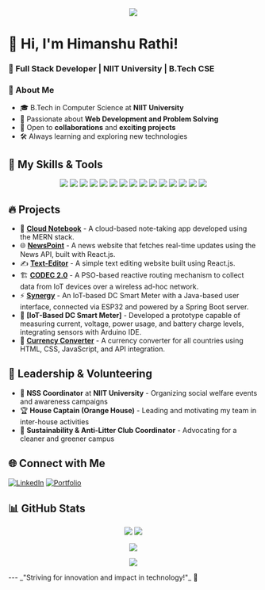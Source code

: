 <div align="center">
  <img src="https://user-images.githubusercontent.com/42115530/92640221-9728ca00-f2fa-11ea-8994-c72b26e937de.gif" align="center"/>
</div>

# 👋 Hi, I'm Himanshu Rathi!
### 🚀 Full Stack Developer | NIIT University | B.Tech CSE 

### 🏫 About Me
- 🎓 B.Tech in Computer Science at **NIIT University**
- 🌱 Passionate about **Web Development and Problem Solving**
- 🤝 Open to **collaborations** and **exciting projects**
- 🛠️ Always learning and exploring new technologies

## 🚀 My Skills & Tools
<p align="center">
  <img src="https://img.shields.io/badge/Node.js-339933?style=for-the-badge&logo=node.js&logoColor=white"/>
  <img src="https://img.shields.io/badge/Express.js-000000?style=for-the-badge&logo=express&logoColor=white"/>
  <img src="https://img.shields.io/badge/MySQL-4479A1?style=for-the-badge&logo=mysql&logoColor=white"/>
  <img src="https://img.shields.io/badge/AWS-232F3E?style=for-the-badge&logo=amazon-aws&logoColor=white"/>
  <img src="https://img.shields.io/badge/Docker-2496ED?style=for-the-badge&logo=docker&logoColor=white"/>
  <img src="https://img.shields.io/badge/React-61DAFB?style=for-the-badge&logo=react&logoColor=black"/>
  <img src="https://img.shields.io/badge/MongoDB-47A248?style=for-the-badge&logo=mongodb&logoColor=white"/>
  <img src="https://img.shields.io/badge/JavaScript-F7DF1E?style=for-the-badge&logo=javascript&logoColor=black"/>
  <img src="https://img.shields.io/badge/Java-007396?style=for-the-badge&logo=java&logoColor=white"/>
  <img src="https://img.shields.io/badge/Python-3776AB?style=for-the-badge&logo=python&logoColor=white"/>
  <img src="https://img.shields.io/badge/CSS-1572B6?style=for-the-badge&logo=css3&logoColor=white"/>
  <img src="https://img.shields.io/badge/Bootstrap-7952B3?style=for-the-badge&logo=bootstrap&logoColor=white"/>
  <img src="https://img.shields.io/badge/HTML-E34F26?style=for-the-badge&logo=html5&logoColor=white"/>
  <img src="https://img.shields.io/badge/Git-F05032?style=for-the-badge&logo=git&logoColor=white"/>
  <img src="https://img.shields.io/badge/GitHub-181717?style=for-the-badge&logo=github&logoColor=white"/>
</p>

## 🔥 Projects

- 📝 **[Cloud Notebook](https://github.com/h-rathi/SherNotebook)** - A cloud-based note-taking app developed using the MERN stack.
- 🌐 **[NewsPoint](https://github.com/h-rathi/NewsPoint)** - A news website that fetches real-time updates using the News API, built with React.js.
- ✍️ **[Text-Editor](https://github.com/h-rathi/Text-Editor)** - A simple text editing website built using React.js.
- 🏗 **[CODEC 2.0](https://github.com/h-rathi/PSO-based-proactive-routing-mechanism)** - A PSO-based reactive routing mechanism to collect data from IoT devices over a wireless ad-hoc network.
- ⚡ **[Synergy](https://github.com/h-rathi/Synergy)** - An IoT-based DC Smart Meter with a Java-based user interface, connected via ESP32 and powered by a Spring Boot server.
- 🔋 **[IoT-Based DC Smart Meter]** - Developed a prototype capable of measuring current, voltage, power usage, and battery charge levels, integrating sensors with Arduino IDE.
- 💱 **[Currency Converter](https://github.com/h-rathi/Currency-Convertor)** - A currency converter for all countries using HTML, CSS, JavaScript, and API integration.

## 📌 Leadership & Volunteering
- 🏅 **NSS Coordinator** at **NIIT University** - Organizing social welfare events and awareness campaigns
- 🏆 **House Captain (Orange House)** - Leading and motivating my team in inter-house activities
- 🌿 **Sustainability & Anti-Litter Club Coordinator** - Advocating for a cleaner and greener campus

## 🌐 Connect with Me
[![LinkedIn](https://img.shields.io/badge/LinkedIn-0077B5?style=for-the-badge&logo=linkedin&logoColor=white)](https://www.linkedin.com/in/himanshu-rathi-070124176/)
[![Portfolio](https://img.shields.io/badge/Portfolio-000000?style=for-the-badge&logo=About.me&logoColor=white)](https://himanshurathi22.wixsite.com/my-digital-portfolio)

## 📊 GitHub Stats
<p align="center">
  <img src="https://github-readme-stats.vercel.app/api?username=h-rathi&show_icons=true&theme=radical" />
  <img src="https://github-readme-streak-stats.herokuapp.com/?user=h-rathi&theme=radical" />
</p>
<p align="center"> <img src="https://github-readme-activity-graph.vercel.app/graph?username=h-rathi&theme=radical" /> </p>
<p align="center"> <img src="https://github-profile-trophy.vercel.app/?username=h-rathi&theme=radical&no-bg=true&no-frame=true" /> </p>
---
_"Striving for innovation and impact in technology!"_ 🚀
